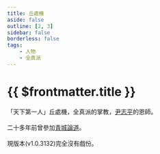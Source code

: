 ```yaml
---
title: 丘處機
aside: false
outline: [2, 3]
sidebar: false
borderless: false
tags:
    - 人物
    - 全真派
---
```


# {{ $frontmatter.title }}

「天下第一人」丘處機，全真派的掌教，[尹志平](special205)的恩師。
<br><br>
二十多年前曾參加[青城論道](/event/past/青城論道)。
<br><br>
現版本(v1.0.3132)完全沒有戲份。
